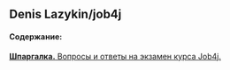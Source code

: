 ## Denis Lazykin/job4j

#### Содержание:

[**Шпаргалка.** Вопросы и ответы на экзамен курса Job4j.](https://github.com/johnivo/job4j/tree/master/interview_questions)
